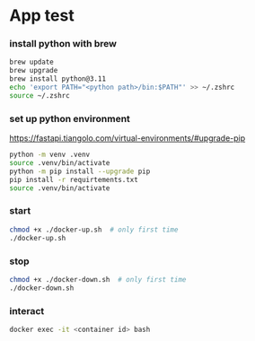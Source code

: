 # App test

### install python with brew

```bash
brew update
brew upgrade
brew install python@3.11
echo 'export PATH="<python path>/bin:$PATH"' >> ~/.zshrc
source ~/.zshrc
```

### set up python environment

https://fastapi.tiangolo.com/virtual-environments/#upgrade-pip

```bash
python -m venv .venv
source .venv/bin/activate
python -m pip install --upgrade pip
pip install -r requirtements.txt
source .venv/bin/activate
```

### start

```bash
chmod +x ./docker-up.sh  # only first time
./docker-up.sh
```

### stop

```bash
chmod +x ./docker-down.sh  # only first time
./docker-down.sh
```

### interact

```bash
docker exec -it <container id> bash
```

